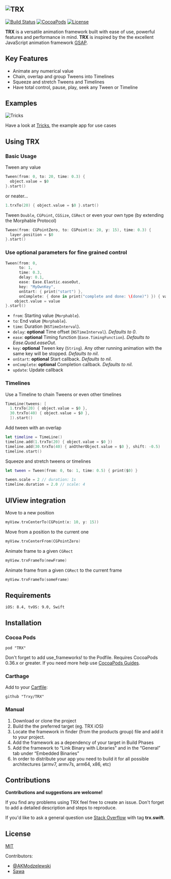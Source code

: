 ![TRX](https://trxy.github.io/TRX/trx@2x.png)
---

[![Build Status](https://img.shields.io/travis/Trxy/TRX/master.svg)](https://travis-ci.org/Trxy/TRX) [![CocoaPods](https://img.shields.io/cocoapods/v/TRX.svg)](https://cocoapods.org/?q=trx) [![License](https://img.shields.io/github/license/Trxy/TRX.svg)](LICENSE)

**TRX** is a versatile animation framework built with ease of use, powerful features and performance in mind.
**TRX** is inspired by the the excellent JavaScript animation framework [GSAP](http://greensock.com/gsap).

## Key Features

* Animate any numerical value
* Chain, overlap and group Tweens into Timelines
* Squeeze and stretch Tweens and Timelines
* Have total control, pause, play, seek any Tween or Timeline

## Examples

![Tricks](https://trxy.github.io/TRX/tricks.gif)

Have a look at [Tricks](https://github.com/Trxy/Tricks), the example app for use cases

## Using TRX

### Basic Usage

Tween any value
```swift
Tween(from: 0, to: 20, time: 0.3) {
  object.value = $0
}.start()
```
or neater...

```swift
1.trxTo(20) { object.value = $0 }.start()
```

Tween `Double`, `CGPoint`, `CGSize`, `CGRect` 
or even your own type (by extending the Morphable Protocol)

```swift
Tween(from: CGPointZero, to: CGPoint(x: 20, y: 15), time: 0.3) {
  layer.position = $0
}.start()
```

### Use optional parameters for fine grained control

```swift
Tween(from: 0,
      to: 1,
      time: 0.3,
      delay: 0.1,
      ease: Ease.Elastic.easeOut,
      key: "MyOwnKey",
      onStart: { print("start") },
      onComplete: { done in print("complete and done: \(done)") }) { value in
    object.value = value
}.start()
```

- `from`: Starting value (`Morphable`).
- `to`: End value (`Morphable`).
- `time`: Duration (`NSTimeInterval`).
- `delay`: **optional** Time offset (`NSTimeInterval`). *Defaults to 0*.
- `ease`: **optional** Timing function (`Ease.TimingFunction`). *Defaults to Ease.Quad.easeOut*.
- `key`: **optional** Tween key (`String`). Any other running animation with the same key will be stopped. *Defaults&nbsp;to&nbsp;nil*.
- `onStart`: **optional** Start callback. *Defaults to nil*.
- `onComplete`: **optional** Completion callback. *Defaults to nil*.
- `update`: Update callback


### Timelines

Use a Timeline to chain Tweens or even other timelines

```swift
TimeLine(tweens: [
  1.trxTo(20) { object.value = $0 },
  30.trxTo(40) { object.value = $0 },
  ]).start()
```

Add tween with an overlap

```swift
let timeline = TimeLine()
timeline.add(1.trxTo(20) { object.value = $0 })
timeline.add(30.trxTo(40) { anOtherObject.value = $0 }, shift: -0.5)
timeline.start()
```

Squeeze and stretch tweens or timelines

```swift
let tween = Tween(from: 0, to: 1, time: 0.5) { print($0) }

tween.scale = 2 // duration: 1s
timeline.duration = 2.0 // scale: 4
```

## UIView integration

Move to a new position
```swift
myView.trxCenterTo(CGPoint(x: 10, y: 15))
```
Move from a position to the current one
```swift
myView.trxCenterFrom(CGPointZero)
```
Animate frame to a given `CGRect`
```swift
myView.trxFrameTo(newFrame)
```
Animate frame from a given `CGRect` to the current frame
```swift
myView.trxFrameTo(someFrame)
```

## Requirements

```
iOS: 8.4, tvOS: 9.0, Swift
```
## Installation
### Cocoa Pods
```
pod "TRX"
```
Don't forget to add use_frameworks! to the Podfile. 
Requires CocoaPods 0.36.x or greater.
If you need more help use [CocoaPods Guides](https://guides.cocoapods.org/using/getting-started.html#getting-started).

### Carthage
Add to your [Cartfile](https://github.com/Carthage/Carthage):
```
github "Trxy/TRX"
```

### Manual

1. Download or clone the project
2. Build the the preferred target (eg. TRX iOS)
3. Locate the framework in finder (from the products group) file and add it to your project.
4. Add the framework as a dependency of your target in Build Phases
5. Add the framework to “Link Binary with Libraries” and in the “General” tab under “Embedded Binaries”
6. In order to distribute your app you need to build it for all possible architectures (armv7, armv7s, arm64, x86, etc)

## Contributions

**Contributions and suggestions are welcome!**

If you find any problems using TRX feel free to create an issue. 
Don't forget to add a detailed description and steps to reproduce.

If you'd like to ask a general question use [Stack Overflow](http://stackoverflow.com/) with tag **trx.swift**.

## License

[MIT](LICENSE)

Contributors: 
- [@AKModzelewski](https://twitter.com/AKModzelewski)
- [Sawa](https://www.behance.net/SawaMac)